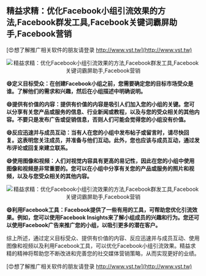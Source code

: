 ## **精益求精：优化Facebook小组引流效果的方法,Facebook群发工具,Facebook关键词霸屏助手,Facebook营销**

[😍想了解推广相关软件的朋友请登录 http://www.vst.tw](http://www.vst.tw)

 <center><img src="https://vst.tw/MP4/tuiguang/png/5.png" alt="精益求精：优化Facebook小组引流效果的方法,Facebook群发工具,Facebook关键词霸屏助手,Facebook营销"></center>

**😄定义目标受众：在创建Facebook小组之前，您需要确定您的目标市场受众是谁。了解他们的需求和兴趣，然后在小组描述中明确说明。**

**😄提供有价值的内容：提供有价值的内容是吸引人们加入您的小组的关键。您可以分享有关您产品或服务的信息、行业新闻或教程，以及与您的受众相关的其他内容。不要只是发布广告或促销信息，否则人们可能会觉得您的小组没有价值。**

**😄反应迅速并与成员互动：当有人在您的小组中发布帖子或留言时，请尽快回复。这表明您关注成员，并准备与他们互动。此外，您也应该与成员互动，通过发布评论或回复来建立联系。**

**😄使用图像和视频：人们对视觉内容具有更高的易记性，因此在您的小组中使用图像和视频是非常重要的。您可以在小组中分享有关您的产品或服务的照片和视频，以及与您受众相关的其他内容。**

 <center><img src="https://vst.tw/MP4/tuiguang/png/1.png" alt="精益求精：优化Facebook小组引流效果的方法,Facebook群发工具,Facebook关键词霸屏助手,Facebook营销"></center>

**😄利用Facebook工具：Facebook提供了一些有用的工具，可帮助您优化引流效果。例如，您可以使用Facebook Insights来了解小组成员的兴趣和行为。您还可以使用Facebook广告来推广您的小组，以吸引更多的潜在客户。**

综上所述，通过定义目标受众、提供有价值的内容、反应迅速并与成员互动、使用图像和视频以及利用Facebook工具，可以优化Facebook小组引流效果。精益求精的精神将帮助您不断改进和完善您的社交媒体营销策略，从而实现更好的业绩。

[😍想了解推广相关软件的朋友请登录 http://www.vst.tw](http://www.vst.tw)



